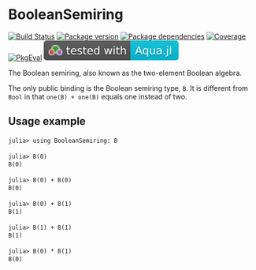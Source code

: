# BooleanSemiring

[![Build Status](https://github.com/nsajko/BooleanSemiring.jl/actions/workflows/CI.yml/badge.svg?branch=main)](https://github.com/nsajko/BooleanSemiring.jl/actions/workflows/CI.yml?query=branch%3Amain)
[![Package version](https://juliahub.com/docs/General/BooleanSemiring/stable/version.svg)](https://juliahub.com/ui/Packages/General/BooleanSemiring)
[![Package dependencies](https://juliahub.com/docs/General/BooleanSemiring/stable/deps.svg)](https://juliahub.com/ui/Packages/General/BooleanSemiring?t=2)
[![Coverage](https://codecov.io/gh/nsajko/BooleanSemiring.jl/branch/main/graph/badge.svg)](https://codecov.io/gh/nsajko/BooleanSemiring.jl)
[![PkgEval](https://JuliaCI.github.io/NanosoldierReports/pkgeval_badges/B/BooleanSemiring.svg)](https://JuliaCI.github.io/NanosoldierReports/pkgeval_badges/B/BooleanSemiring.html)
[![Aqua](https://raw.githubusercontent.com/JuliaTesting/Aqua.jl/master/badge.svg)](https://github.com/JuliaTesting/Aqua.jl)

The Boolean semiring, also known as the two-element Boolean algebra.

The only public binding is the Boolean semiring type, `B`. It is different from `Bool` in that `one(B) + one(B)` equals one instead of two.

## Usage example

```julia-repl
julia> using BooleanSemiring: B

julia> B(0)
B(0)

julia> B(0) + B(0)
B(0)

julia> B(0) + B(1)
B(1)

julia> B(1) + B(1)
B(1)

julia> B(0) * B(1)
B(0)
```
